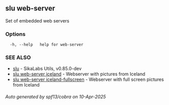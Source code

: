 ## slu web-server

Set of embedded web servers

### Options

```
  -h, --help   help for web-server
```

### SEE ALSO

* [slu](slu.md)	 - SikaLabs Utils, v0.85.0-dev
* [slu web-server iceland](slu_web-server_iceland.md)	 - Webserver with pictures from Iceland
* [slu web-server iceland-fullscreen](slu_web-server_iceland-fullscreen.md)	 - Webserver with full screen pictures from Iceland

###### Auto generated by spf13/cobra on 10-Apr-2025
